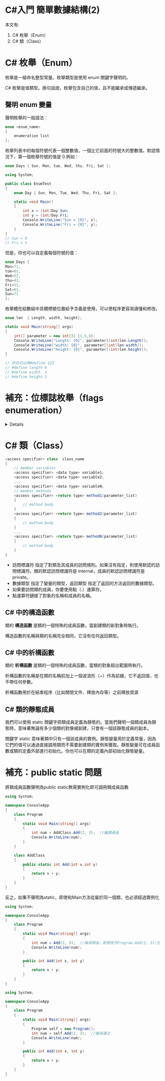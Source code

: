 # C#入門 簡單數據結構(2)
本文有:
1. C# 枚舉（Enum）
2. C# 類（Class）

# C# 枚舉（Enum）
枚舉是一組命名整型常量。枚舉類型是使用 enum 關鍵字聲明的。

C# 枚舉是值類型。換句話說，枚舉包含自己的值，且不能繼承或傳遞繼承。

## 聲明 enum 變量
聲明枚舉的一般語法：
```c#
enum <enum_name>
{ 
    enumeration list 
};
```

枚舉列表中的每個符號代表一個整數值，一個比它前面的符號大的整數值。默認情況下，第一個枚舉符號的值是 0.例如：

```c#
enum Days { Sun, Mon, tue, Wed, thu, Fri, Sat };
```
```c#
using System;

public class EnumTest
{
    enum Day { Sun, Mon, Tue, Wed, Thu, Fri, Sat };

    static void Main()
    {
        int x = (int)Day.Sun;
        int y = (int)Day.Fri;
        Console.WriteLine("Sun = {0}", x);
        Console.WriteLine("Fri = {0}", y);
    }
}
// Sun = 0
// Fri = 5
```

但是，你也可以自定義每個符號的值：
```c#
enum Days {
Mon=71, 
tue=61, 
Wed=51, 
thu=41, 
Fri=51, 
Sat=61, 
Sun=71
};
```

枚舉體在給數組中具體標號位置給予含義是使用，可以使程序更容易讀懂和修改。

```c#
enum len  { Length, width, height};

static void Main(string[] args)
{
    int[] parameter = new int[3] {1,5,8};
    Console.WriteLine("Length: {0}", parameter[(int)len.Length]);
    Console.WriteLine("width: {0}", parameter[(int)len.width]);
    Console.WriteLine("height: {0}", parameter[(int)len.height]);
}

// 你也可以用#define 123
// #define length 0
// #define width  1
// #define height 2
```

# 補充：位標誌枚舉（flags enumeration）

<details>

現實中不總是用離散值枚舉，以一周中的7天為例，假設要求應用程序用戶指定一周中各天的任意組合，便可以使用"位標誌枚舉"。使用位標誌枚舉時，可以用或運算創建新的組合值。以星期為例，聲明方法如下：
```c#
[Flags]
public enum Days
{
    None = 0,
    Sunday = 0x01,          //0000 0001
    Monday = 0x02,          //0000 0010
    Tuesday = 0x04,         //0000 0100
    Wednesday = 0x08,       //0000 1000
    Thursday = 0x10,        //0001 0000
    Friday = 0x20,          //0010 0000
    Saturday = 0x40,        //0100 0000
    Weekend = Sunday | Saturday,     //0100 0001
    Workdays = Monday | Tuesday | Wednesday | Tuesday | Friday, //0011 1110
}
```
為了讓位標誌枚舉的值能夠組合，所有值都必須是2的冪。因為組合多個值時，必須能確定結果為哪個離散值。

在簡單枚舉中，可以讓名稱None或最常用默認名稱對應於0，但標誌枚舉要求0對應於名稱None,這個值意味著所有標誌都未設置。

執行：
```c#
Days days = Days.Weekend;
Console.WriteLine("{0} : {1}",days,(int)days);
```
結果輸出：
```c#
Weekend : 65
```
</details>

# C# 類（Class）

```c#
<access specifier> class  class_name
{
    // member variables
    <access specifier> <data type> variable1;
    <access specifier> <data type> variable2;
    ...
    <access specifier> <data type> variableN;
    // member methods
    <access specifier> <return type> method1(parameter_list)
    {
        // method body
    }
    <access specifier> <return type> method2(parameter_list)
    {
        // method body
    }
    ...
    <access specifier> <return type> methodN(parameter_list)
    {
        // method body
    }
}
```

- 訪問標識符 <access specifier> 指定了對類及其成員的訪問規則。如果沒有指定，則使用默認的訪問標識符。類的默認訪問標識符是 internal，成員的默認訪問標識符是 private。
- 數據類型 <data type> 指定了變量的類型，返回類型 <return type> 指定了返回的方法返回的數據類型。
- 如果要訪問類的成員，你要使用點（.）運算符。
- 點運算符鏈接了對象的名稱和成員的名稱。

## C# 中的構造函數
類的 **構造函數** 是類的一個特殊的成員函數，當創建類的新對象時執行。

構造函數的名稱與類的名稱完全相同，它沒有任何返回類型。

## C# 中的析構函數
類的 **析構函數** 是類的一個特殊的成員函數，當類的對象超出範圍時執行。

析構函數的名稱是在類的名稱前加上一個波浪形（~）作為前綴，它不返回值，也不帶任何參數。

析構函數用於在結束程序（比如關閉文件、釋放內存等）之前釋放資源

## C# 類的靜態成員
我們可以使用 static 關鍵字把類成員定義為靜態的。當我們聲明一個類成員為靜態時，意味著無論有多少個類的對像被創建，只會有一個該靜態成員的副本。

關鍵字 static 意味著類中只有一個該成員的實例。靜態變量用於定義常量，因為它們的值可以通過直接調用類而不需要創建類的實例來獲取。靜態變量可在成員函數或類的定義外部進行初始化。你也可以在類的定義內部初始化靜態變量。

# 補充：public static 問題

將類成員函數聲明為public static無需實例化即可調用類成員函數
```c#
using System;

namespace ConsoleApp
{
    class Program
    {
        static void Main(string[] args)
        {
            int num = AddClass.Add(2, 3);  //編譯通過
            Console.WriteLine(num);
        }
    }

    class AddClass
    {
        public static int Add(int x,int y)
        {
            return x + y;
        }
    }
}
```
反之，如果不聲明為static，即使和Main方法從屬於同一個類，也必須經過實例化
```c#
using System;

namespace ConsoleApp
{
    class Program
    {
        static void Main(string[] args)
        {
            int num = Add(2, 3);  //编译错误，即使改为Program.Add(2, 3);也无法通过编译
            Console.WriteLine(num);
        }

        public int Add(int x, int y)
        {
            return x + y;
        }
    }
}
```
```c#
using System;

namespace ConsoleApp
{
    class Program
    {
        static void Main(string[] args)
        {
            Program self = new Program();
            int num = self.Add(2, 3);  //编译通过
            Console.WriteLine(num);
        }

        public int Add(int x, int y)
        {
            return x + y;
        }
    }
}
```

